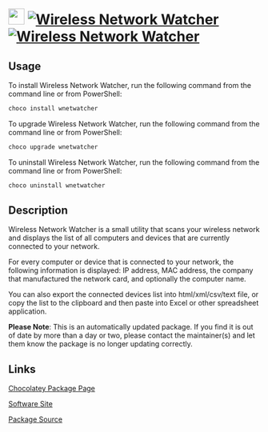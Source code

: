 ﻿# <img src="https://cdn.jsdelivr.net/gh/mkevenaar/chocolatey-packages@72d4273ca59988b456ffc543827642170797aeef/icons/wnetwatcher.png" width="32" height="32"/> [![Wireless Network Watcher](https://img.shields.io/chocolatey/v/wnetwatcher.svg?label=Wireless+Network+Watcher)](https://community.chocolatey.org/packages/wnetwatcher) [![Wireless Network Watcher](https://img.shields.io/chocolatey/dt/wnetwatcher.svg)](https://community.chocolatey.org/packages/wnetwatcher)

## Usage

To install Wireless Network Watcher, run the following command from the command line or from PowerShell:

```powershell
choco install wnetwatcher
```

To upgrade Wireless Network Watcher, run the following command from the command line or from PowerShell:

```powershell
choco upgrade wnetwatcher
```

To uninstall Wireless Network Watcher, run the following command from the command line or from PowerShell:

```powershell
choco uninstall wnetwatcher
```

## Description

Wireless Network Watcher is a small utility that scans your wireless network and displays the list of all computers and devices that are currently connected to your network.

For every computer or device that is connected to your network, the following information is displayed: IP address, MAC address, the company that manufactured the network card, and optionally the computer name.

You can also export the connected devices list into html/xml/csv/text file, or copy the list to the clipboard and then paste into Excel or other spreadsheet application.

**Please Note**: This is an automatically updated package. If you find it is
out of date by more than a day or two, please contact the maintainer(s) and
let them know the package is no longer updating correctly.


## Links

[Chocolatey Package Page](https://community.chocolatey.org/packages/wnetwatcher)

[Software Site](http://www.nirsoft.net/utils/wireless_network_watcher.html)

[Package Source](https://github.com/mkevenaar/chocolatey-packages/tree/master/automatic/wnetwatcher)

